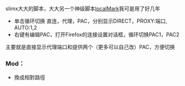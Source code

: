 slimx大大的脚本，大大另一个神级脚本[localMark](../localMark.uc.xul)我可是用了好几年

- 单击循环切换 直连，代理，PAC，分别显示DIRECT，PROXY:端口, AUTO:1,2
- 右键有编辑PAC，打开Firefox的连接设置对话框，循环切换PAC1，PAC2

主要就是直接显示代理端口和提供两个（更多可以自己改）PAC，方便切换

### Mod：

- 換成相對路徑